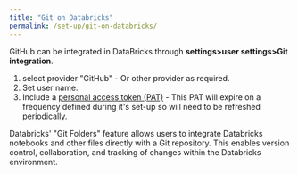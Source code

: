```yaml
---
title: "Git on Databricks"
permalink: /set-up/git-on-databricks/
---
```


GitHub can be integrated in DataBricks through **settings>user settings>Git integration**.

1. select provider "GitHub" - Or other provider as required.
2. Set user name.
3. Include a [personal access token (PAT)](https://docs.github.com/en/enterprise-server@3.4/authentication/keeping-your-account-and-data-secure/creating-a-personal-access-token) - This PAT will expire on a frequency defined during it's set-up so will need to be refreshed periodically.

Databricks' "Git Folders" feature allows users to integrate Databricks notebooks and other files directly with a Git repository. This enables version control, collaboration, and tracking of changes within the Databricks environment.